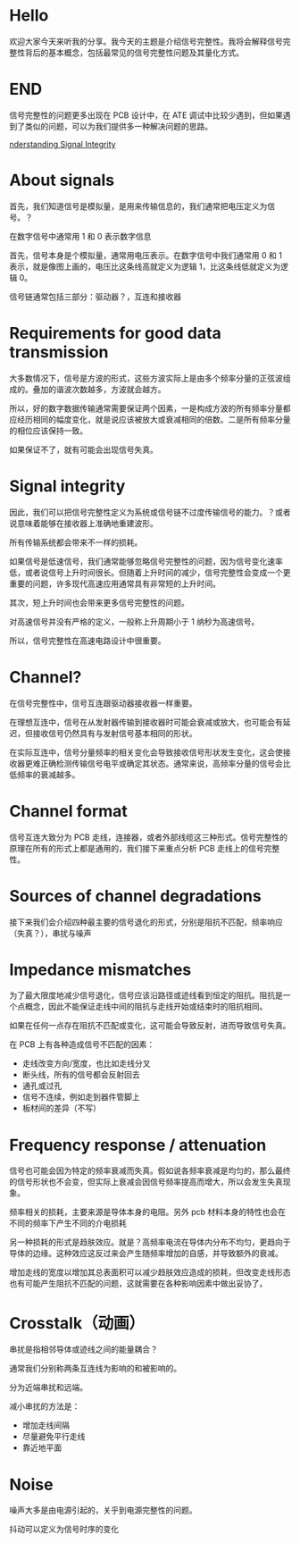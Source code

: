 # Hello

欢迎大家今天来听我的分享。我今天的主题是介绍信号完整性。我将会解释信号完整性背后的基本概念，包括最常见的信号完整性问题及其量化方式。

# END

信号完整性的问题更多出现在 PCB 设计中，在 ATE 调试中比较少遇到，但如果遇到了类似的问题，可以为我们提供多一种解决问题的思路。

[nderstanding Signal Integrity](https://www.youtube.com/watch?v=anX8QZMhVjI&list=PLxaBD9eBZcGTZaMZ-3HN5zXFQ06FDOjzJ&index=10&t=1s)

# About signals

首先，我们知道信号是模拟量，是用来传输信息的，我们通常把电压定义为信号。？

在数字信号中通常用 1 和 0 表示数字信息

首先，信号本身是个模拟量，通常用电压表示。在数字信号中我们通常用 0 和 1 表示，就是像图上画的，电压比这条线高就定义为逻辑 1，比这条线低就定义为逻辑 0。

信号链通常包括三部分：驱动器？，互连和接收器

# Requirements for good data transmission

大多数情况下，信号是方波的形式，这些方波实际上是由多个频率分量的正弦波组成的。叠加的谐波次数越多，方波就会越方。

所以，好的数字数据传输通常需要保证两个因素，一是构成方波的所有频率分量都应经历相同的幅度变化，就是说应该被放大或衰减相同的倍数。二是所有频率分量的相位应该保持一致。

如果保证不了，就有可能会出现信号失真。

# Signal integrity

因此，我们可以把信号完整性定义为系统或信号链不过度传输信号的能力。？或者说意味着能够在接收器上准确地重建波形。

所有传输系统都会带来不一样的损耗。

如果信号是低速信号，我们通常能够忽略信号完整性的问题，因为信号变化速率低，或者说信号上升时间很长。但随着上升时间的减少，信号完整性会变成一个更重要的问题，许多现代高速应用通常具有非常短的上升时间。

其次，短上升时间也会带来更多信号完整性的问题。

对高速信号并没有严格的定义，一般称上升周期小于 1 纳秒为高速信号。

所以，信号完整性在高速电路设计中很重要。

# Channel?

在信号完整性中，信号互连跟驱动器接收器一样重要。

在理想互连中，信号在从发射器传输到接收器时可能会衰减或放大，也可能会有延迟，但接收信号仍然具有与发射信号基本相同的形状。

在实际互连中，信号分量频率的相关变化会导致接收信号形状发生变化，这会使接收器更难正确检测传输信号电平或确定其状态。通常来说，高频率分量的信号会比低频率的衰减越多。

# Channel format

信号互连大致分为 PCB 走线，连接器，或者外部线缆这三种形式。信号完整性的原理在所有的形式上都是通用的，我们接下来重点分析 PCB 走线上的信号完整性。

# Sources of channel degradations

接下来我们会介绍四种最主要的信号退化的形式，分别是阻抗不匹配，频率响应（失真？），串扰与噪声

# Impedance mismatches

为了最大限度地减少信号退化，信号应该沿路径或迹线看到恒定的阻抗。阻抗是一个点概念，因此不能保证走线中间的阻抗与走线开始或结束时的阻抗相同。

如果在任何一点存在阻抗不匹配或变化，这可能会导致反射，进而导致信号失真。

在 PCB 上有各种造成信号不匹配的因素：

- 走线改变方向/宽度，也比如走线分叉
- 断头线，所有的信号都会反射回去
- 通孔或过孔
- 信号不连续，例如走到器件管脚上
- 板材间的差异（不写）

# Frequency response / attenuation

信号也可能会因为特定的频率衰减而失真。假如说各频率衰减是均匀的，那么最终的信号形状也不会变，但实际上衰减会因信号频率提高而增大，所以会发生失真现象。

频率相关的损耗，主要来源是导体本身的电阻。另外 pcb 材料本身的特性也会在不同的频率下产生不同的介电损耗

另一种损耗的形式是趋肤效应。就是？高频率电流在导体内分布不均匀，更趋向于导体的边缘。这种效应这反过来会产生随频率增加的自感，并导致额外的衰减。

增加走线的宽度以增加其总表面积可以减少趋肤效应造成的损耗，但改变走线形态也有可能产生阻抗不匹配的问题，这就需要在各种影响因素中做出妥协了。

# Crosstalk（动画）

串扰是指相邻导体或迹线之间的能量耦合？

通常我们分别称两条互连线为影响的和被影响的。

分为近端串扰和远端。

减小串扰的方法是：

- 增加走线间隔
- 尽量避免平行走线
- 靠近地平面

# Noise

噪声大多是由电源引起的，关乎到电源完整性的问题。

抖动可以定义为信号时序的变化
